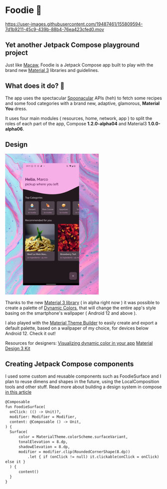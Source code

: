# Foodie 🍔

https://user-images.githubusercontent.com/19487461/155809594-7d1b9211-45c9-439b-88b4-76ea423cfed0.mov

## Yet another Jetpack Compose playground project 

Just like [Macaw](https://github.com/davidmarinangeli/Macaw), Foodie is a Jetpack Compose app built to play with the brand new [Material 3](https://m3.material.io/) libraries and guidelines.

## What does it do? 🤔

The app uses the spectacular [Spoonacular](https://spoonacular.com/food-api) APIs (heh) to fetch some recipes and some food categories with a brand new, adaptive, glamorous, **Material You** dress.

It uses four main modules ( resources, home, network, app ) to split the roles of each part of the app, Compose **1.2.0-alpha04** and Material3 **1.0.0-alpha06**.

## Design

<img src="https://raw.githubusercontent.com/davidmarinangeli/Foodie/master/pawel-czerwinski-ruJm3dBXCqw.jpg" width="300" alignment="center" />

Thanks to the new [Material 3 library](https://developer.android.com/reference/kotlin/androidx/compose/material3/package-summary) ( in alpha right now ) it was possible to create a palette of [Dynamic Colors](https://m3.material.io/styles/color/dynamic-color/overview), that will change the entire app's style basing on the smartphone's wallpaper ( Android 12 and above ).

I also played with the [Material Theme Builder](https://material-foundation.github.io/material-theme-builder/#/dynamic) to easily create and export a default palette, based on a wallpaper of my choice, for devices below Android 12. Check it out! 

Resources for designers: 
[Visualizing dynamic color in your app](https://codelabs.developers.google.com/visualize-dynamic-color#0)
[Material Design 3 Kit](https://www.figma.com/community/file/1035203688168086460)

## Creating Jetpack Compose components 

I used some custom and reusable components such as FoodieSurface and I plan to reuse dimens and shapes in the future, using the LocalComposition tools and other stuff. Read more about building a design system in compose [in this article](https://proandroiddev.com/building-design-system-with-jetpack-compose-1208c250ae75)

    @Composable
    fun FoodieSurface(
      onClick: (() -> Unit)?,
      modifier: Modifier = Modifier,
      content: @Composable () -> Unit,
    ) {
      Surface(
          color = MaterialTheme.colorScheme.surfaceVariant,
          tonalElevation = 8.dp,
          shadowElevation = 8.dp,
          modifier = modifier.clip(RoundedCornerShape(8.dp))
              .let { if (onClick != null) it.clickable(onClick = onClick) else it }
      ) {
          content()
      }
    }
